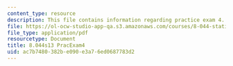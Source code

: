 ```yaml
---
content_type: resource
description: This file contains information regarding practice exam 4.
file: https://ol-ocw-studio-app-qa.s3.amazonaws.com/courses/8-044-statistical-physics-i-spring-2013/ac7b7480382be090e3a76ed0687783d2_MIT8_044S14_practexam4_03.pdf
file_type: application/pdf
resourcetype: Document
title: 8.044s13 PracExam4
uid: ac7b7480-382b-e090-e3a7-6ed0687783d2
---
```

